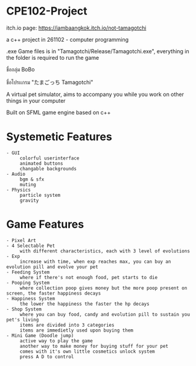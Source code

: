 # CPE102-Project

itch.io page: https://iambaangkok.itch.io/not-tamagotchi

a c++ project in 261102 - computer programming

.exe Game files is in "Tamagotchi/Release/Tamagotchi.exe", everything in the folder is required to run the game

ชื่อกลุ่ม BoBo

ชื่อโปรเเกรม "たまごっち Tamagotchi"


A virtual pet simulator, aims to accompany you while you work on other things in your computer

Built on SFML game engine based on c++

   # Systemetic Features
    - GUI
         colorful userinterface
         animated buttons
         changable backgrounds
    - Audio
         bgm & sfx
         muting
    - Physics
         particle system
         gravity
      

   # Game Features
    - Pixel Art
    - 4 Selectable Pet 
         with different characteristics, each with 3 level of evolutions
    - Exp 
         increase with time, when exp reaches max, you can buy an evolution pill and evolve your pet
    - Feeding System 
         where if there's not enough food, pet starts to die
    - Pooping System 
         where collection poop gives money but the more poop present on screen, the faster happiness decays
    - Happiness System 
         the lower the happiness the faster the hp decays
    - Shop System 
         where you can buy food, candy and evolution pill to sustain you pet's living
         items are divided into 3 categories
         items are immedietly used upon buying them
    - Mini Game (Doodle jump)
         active way to play the game
         another way to make money for buying stuff for your pet
         comes with it's own little cosmetics unlock system
         press A D to control
    
